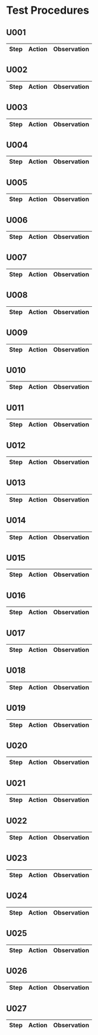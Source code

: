 # Test Procedures
## U001
| Step | Action | Observation |
|------|--------|-------------|

## U002
| Step | Action | Observation |
|------|--------|-------------|

## U003
| Step | Action | Observation |
|------|--------|-------------|

## U004
| Step | Action | Observation |
|------|--------|-------------|

## U005
| Step | Action | Observation |
|------|--------|-------------|

## U006
| Step | Action | Observation |
|------|--------|-------------|

## U007
| Step | Action | Observation |
|------|--------|-------------|

## U008
| Step | Action | Observation |
|------|--------|-------------|

## U009
| Step | Action | Observation |
|------|--------|-------------|

## U010
| Step | Action | Observation |
|------|--------|-------------|

## U011
| Step | Action | Observation |
|------|--------|-------------|

## U012
| Step | Action | Observation |
|------|--------|-------------|

## U013
| Step | Action | Observation |
|------|--------|-------------|

## U014
| Step | Action | Observation |
|------|--------|-------------|

## U015
| Step | Action | Observation |
|------|--------|-------------|

## U016
| Step | Action | Observation |
|------|--------|-------------|

## U017
| Step | Action | Observation |
|------|--------|-------------|

## U018
| Step | Action | Observation |
|------|--------|-------------|

## U019
| Step | Action | Observation |
|------|--------|-------------|

## U020
| Step | Action | Observation |
|------|--------|-------------|

## U021
| Step | Action | Observation |
|------|--------|-------------|

## U022
| Step | Action | Observation |
|------|--------|-------------|

## U023
| Step | Action | Observation |
|------|--------|-------------|

## U024
| Step | Action | Observation |
|------|--------|-------------|

## U025
| Step | Action | Observation |
|------|--------|-------------|

## U026
| Step | Action | Observation |
|------|--------|-------------|

## U027
| Step | Action | Observation |
|------|--------|-------------|
